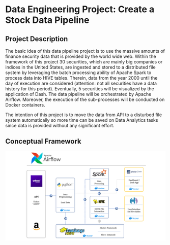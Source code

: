 # Data Engineering Project: Create a Stock Data Pipeline

## Project Description
The basic idea of this data pipeline project is to use the massive amounts of finance security data that is provided by the world wide web. Within the framework of this project 30 securities, which are mainly big companies or indices in the United States, are ingested and stored to a distributed file system by leveraging the batch processing ability of Apache Spark to process data into HIVE tables. Therein, data from the year 2000 until the day of execution are considered (attention: not all securities have a data history for this period). Eventually, 5 securities will be visualized by the application of Dash. The data pipeline will be orchestrated by Apache Airflow. Moreover, the execution of the sub-processes will be conducted on Docker containers.

The intention of this project is to move the data from API to a disturbed file system automatically so more time can be saved on Data Analytics tasks since data is provided without any significant effort.

## Conceptual Framework

![](https://github.com/DenisSobczyk/data-pipeline/blob/main/Architecture_ProcessChart_20221205-1.png)
